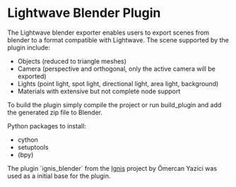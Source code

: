 # Lightwave Blender Plugin

The Lightwave blender exporter enables users to export scenes from blender to a format compatible with Lightwave.
The scene supported by the plugin include: 
 - Objects (reduced to triangle meshes)
 - Camera (perspective and orthogonal, only the active camera will be exported)
 - Lights (point light, spot light, directional light, area light, background)
 - Materials with extensive but not complete node support

To build the plugin simply compile the project or run build_plugin and add the generated zip file to Blender.

Python packages to install:
 - cython
 - setuptools
 - (bpy)

The plugin ´ignis_blender´ from the [Ignis](https://github.com/PearCoding/Ignis) project by Ömercan Yazici was used as a initial base for the plugin.
